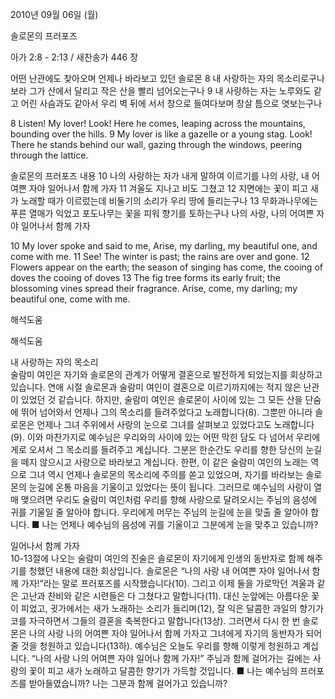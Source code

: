 2010년 09월 06일 (월)

솔로몬의 프러포즈



아가 2:8 - 2:13 / 새찬송가 446 장


어떤 난관에도 찾아오며 언제나 바라보고 있던 솔로몬 
8 내 사랑하는 자의 목소리로구나 보라 그가 산에서 달리고 작은 산을 빨리 넘어오는구나 9 내 사랑하는 자는 노루와도 같고 어린 사슴과도 같아서 우리 벽 뒤에 서서 창으로 들여다보며 창살 틈으로 엿보는구나

8 Listen! My lover! Look! Here he comes, leaping across the mountains, bounding over the hills. 9 My lover is like a gazelle or a young stag. Look! There he stands behind our wall, gazing through the windows, peering through the lattice. 

솔로몬의 프러포즈 내용 
10 나의 사랑하는 자가 내게 말하여 이르기를 나의 사랑, 내 어여쁜 자야 일어나서 함께 가자 11 겨울도 지나고 비도 그쳤고 12 지면에는 꽃이 피고 새가 노래할 때가 이르렀는데 비둘기의 소리가 우리 땅에 들리는구나 13 무화과나무에는 푸른 열매가 익었고 포도나무는 꽃을 피워 향기를 토하는구나 나의 사랑, 나의 어여쁜 자야 일어나서 함께 가자

10 My lover spoke and said to me, Arise, my darling, my beautiful one, and come with me. 11 See! The winter is past; the rains are over and gone. 12 Flowers appear on the earth; the season of singing has come, the cooing of doves the cooing of doves 13 The fig tree forms its early fruit; the blossoming vines spread their fragrance. Arise, come, my darling; my beautiful one, come with me.

해석도움





해석도움

내 사랑하는 자의 목소리  
술람미 여인은 자기와 솔로몬의 관계가 어떻게 결혼으로 발전하게 되었는지를 회상하고 있습니다. 연애 시절 솔로몬과 술람미 여인이 결혼으로 이르기까지에는 적지 않은 난관이 있었던 것 같습니다. 하지만, 술람미 여인은 솔로몬이 사이에 있는 그 모든 산을 단숨에 뛰어 넘어와서 언제나 그의 목소리를 들려주었다고 노래합니다(8). 그뿐만 아니라 솔로몬은 언제나 그녀 주위에서 사랑의 눈으로 그녀를 살펴보고 있었다고도 노래합니다(9). 이와 마찬가지로 예수님은 우리와의 사이에 있는 어떤 막힌 담도 다 넘어서 우리에게로 오셔서 그 목소리를 들려주고 계십니다. 그분은 한순간도 우리를 향한 당신의 눈길을 떼지 않으시고 사랑으로 바라보고 계십니다. 한편, 이 같은 술람미 여인의 노래는 역으로 그녀 역시 언제나 솔로몬의 목소리에 주의를 쏟고 있었으며, 자기를 바라보는 솔로몬의 눈길에 온통 마음을 기울이고 있었다는 뜻이 됩니다. 그러므로 예수님의 사랑이 열매 맺으려면 우리도 술람미 여인처럼 우리를 향해 사랑으로 달려오시는 주님의 음성에 귀를 기울일 줄 알아야 합니다. 우리에게 머무는 주님의 눈길에 눈을 맞출 줄 알아야 합니다.
■ 나는 언제나 예수님의 음성에 귀를 기울이고 그분에게 눈을 맞추고 있습니까? 

일어나서 함께 가자  
10-13절에 나오는 술람미 여인의 진술은 솔로몬이 자기에게 인생의 동반자로 함께 해주기를 청했던 내용에 대한 회상입니다. 솔로몬은 “나의 사랑 내 어여쁜 자야 일어나서 함께 가자!”라는 말로 프러포즈를 시작했습니다(10). 그리고 이제 둘을 가로막던 겨울과 같은 고난과 찬비와 같은 시련들은 다 그쳤다고 말합니다(11). 대신 눈앞에는 아름다운 꽃이 피었고, 귓가에서는 새가 노래하는 소리가 들리며(12), 잘 익은 달콤한 과일의 향기가 코를 자극하면서 그들의 결혼을 축복한다고 말합니다(13상). 그러면서 다시 한 번 솔로몬은 나의 사랑 나의 어여쁜 자야 일어나서 함께 가자고 그녀에게 자기의 동반자가 되어 줄 것을 청원하고 있습니다(13하). 예수님은 오늘도 우리를 향해 이렇게 청원하고 계십니다. “나의 사랑 나의 어여쁜 자야 일어나 함께 가자!” 주님과 함께 걸어가는 길에는 사랑의 꽃이 피고 새가 노래하고 달콤한 향기가 가득할 것입니다.
■ 나는 예수님의 프러포즈를 받아들였습니까? 나는 그분과 함께 걸어가고 있습니까?